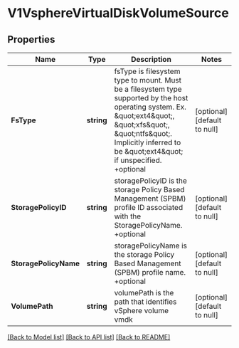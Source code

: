 # V1VsphereVirtualDiskVolumeSource

## Properties
Name | Type | Description | Notes
------------ | ------------- | ------------- | -------------
**FsType** | **string** | fsType is filesystem type to mount. Must be a filesystem type supported by the host operating system. Ex. \&quot;ext4\&quot;, \&quot;xfs\&quot;, \&quot;ntfs\&quot;. Implicitly inferred to be \&quot;ext4\&quot; if unspecified. +optional | [optional] [default to null]
**StoragePolicyID** | **string** | storagePolicyID is the storage Policy Based Management (SPBM) profile ID associated with the StoragePolicyName. +optional | [optional] [default to null]
**StoragePolicyName** | **string** | storagePolicyName is the storage Policy Based Management (SPBM) profile name. +optional | [optional] [default to null]
**VolumePath** | **string** | volumePath is the path that identifies vSphere volume vmdk | [optional] [default to null]

[[Back to Model list]](../README.md#documentation-for-models) [[Back to API list]](../README.md#documentation-for-api-endpoints) [[Back to README]](../README.md)

